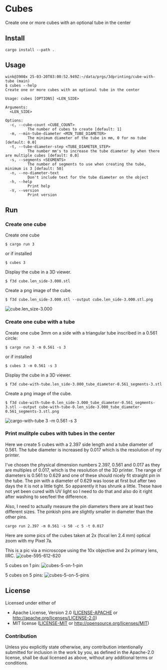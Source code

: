 # Cubes

Create one or more cubes with an optional tube in the center

## Install

```
cargo install --path .
```
## Usage

```
wink@3900x 25-03-20T03:00:52.949Z:~/data/prgs/3dprinting/cube-with-tube (main)
$ cubes --help
Create one or more cubes with an optional tube in the center

Usage: cubes [OPTIONS] <LEN_SIDE>

Arguments:
  <LEN_SIDE>

Options:
  -c, --cube-count <CUBE_COUNT>
          The number of cubes to create [default: 1]
  -m, --min-tube-diameter <MIN_TUBE_DIAMETER>
          The minimum diameter of the tube in mm, 0 for no tube [default: 0.0]
  -t, --tube-diameter-step <TUBE_DIAMETER_STEP>
          The number mm's to increase the tube diameter by when there are multiple cubes [default: 0.0]
  -s, --segments <SEGMENTS>
          The number of segments to use when creating the tube, minimum is 3 [default: 50]
  -n, --no-diameter-text
          Don't include text for the tube diameter on the object
  -h, --help
          Print help
  -V, --version
          Print version
```

## Run

### Create one cube

Create one cube
```
$ cargo run 3
```

or if installed

```
$ cubes 3
```

Display the cube in a 3D viewer.
```
$ f3d cube.len_side-3.000.stl
```

Create a png image of the cube.
```
$ f3d cube.len_side-3.000.stl --output cube.len_side-3.000.stl.png
```

![cube.len_size-3.000](./cube.len_side-3.000.stl.png)

### Create one cube with a tube

Create one cube 3mm on a side with a triangular tube inscribed in a 0.561 circle:
```
$ cargo run 3 -m 0.561 -s 3
```

or if installed

```
$ cubes 3 -m 0.561 -s 3
```

Display the cube in a 3D viewer.
```
$ f3d cube-with-tube.len_side-3.000_tube_diameter-0.561_segments-3.stl
```

Create a png image of the cube.
```
$ f3d cube-with-tube-0.len_side-3.000_tube_diameter-0.561_segments-3.stl --output cube-with-tube-0.len_side-3.000_tube_diameter-0.561_segments-3.stl.png
```

![cargo-with-tube 3 -m 0.561 -s 3](./cube-with-tube.len_side-3.000_tube_diameter-0.561_segments-3.stl.png)

### Print mulitple cubes with tubes in the center

Here we create 5 cubes with a 2.397 side length and a tube diameter of 0.561.
The tube diameter is increased by 0.017 which is the resolution of my printer.

I've chosen the physical dimension numbers 2.397, 0.561 and 0.017 as they are
multiples of 0.017, which is the resolution of the 3D printer.
The range of diameters is 0.561 to 0.629 and one of these should nicely fit
straight pin in the tube. The pin with a diameter of 0.629 was loose at first
but after two days the it is not a little tight. So apparently it has shrunk
a little. These have not yet been cured with UV light so I need to do that
and also do it right after washing to see/feel the difference.

Also, I need to actually measure the pin diameters there are at least two
different sizes. The pinkish pins are slightly smaller in diameter than the
other pins.

```
cargo run 2.397 -m 0.561 -s 50 -c 5 -t 0.017
```

Here are some pics of the cubes taken at 2x (focal len 2.4 mm) optical zoom with my Pixel 7a.

This is a pic via a microscope using the 10x objective and 2x
primary lens, IIRC.
![cube-595-612-620](./cubes-595-612-629.jpg)

5 cubes on 1 pin:
![cubes-5-on-1-pin](./cubes-5-on-1-pin.jpg)

5 cubes on 5 pins:
![cubes-5-on-5-pins](./cubes-5-on-5-pins.jpg)

## License

Licensed under either of

- Apache License, Version 2.0 ([LICENSE-APACHE](LICENSE-APACHE) or http://apache.org/licenses/LICENSE-2.0)
- MIT license ([LICENSE-MIT](LICENSE-MIT) or http://opensource.org/licenses/MIT)

### Contribution

Unless you explicitly state otherwise, any contribution intentionally submitted
for inclusion in the work by you, as defined in the Apache-2.0 license, shall
be dual licensed as above, without any additional terms or conditions.
